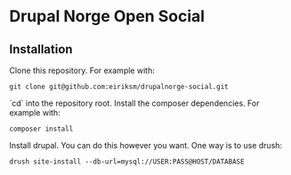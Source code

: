 # Drupal Norge Open Social

## Installation

Clone this repository. For example with:

`git clone git@github.com:eiriksm/drupalnorge-social.git`

´cd` into the repository root. Install the composer dependencies. For example with:

`composer install`

Install drupal. You can do this however you want. One way is to use drush:

`drush site-install --db-url=mysql://USER:PASS@HOST/DATABASE`
